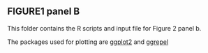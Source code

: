## FIGURE1 panel B

This folder contains the R scripts and input file for Figure 2 panel b.

The packages used for plotting are [ggplot2](https://github.com/tidyverse/ggplot2) and [ggrepel](https://github.com/slowkow/ggrepel)

